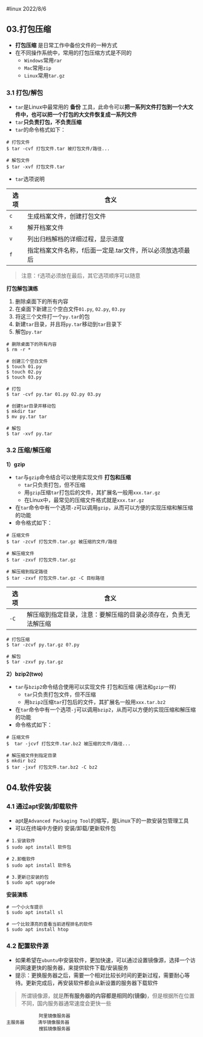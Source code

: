 #linux 2022/8/6

## 03.打包压缩

- **打包压缩** 是日常工作中备份文件的一种方式
- 在不同操作系统中，常用的打包压缩方式是不同的
	- `Windows`常用`rar`
	- `Mac`常用`zip`
	- `Linux`常用`tar.gz`

### 3.1 打包/解包

- `tar`是Linux中最常用的 **备份** 工具，此命令可以**把一系列文件打包到一个大文件中，也可以把一个打包的大文件恢复成一系列文件**
- `tar`**只负责打包，不负责压缩**
- `tar`的命令格式如下：

```linux
# 打包文件
$ tar -cvf 打包文件.tar 被打包文件/路径...

# 解包文件
$ tar -xvf 打包文件.tar
```

- `tar`选项说明

| 选项 | 含义                             |
| ---- | -------------------------------- |
| `c`  | 生成档案文件，创建打包文件       |
| `x`  | 解开档案文件                     |
| `v`  | 列出归档解档的详细过程，显示进度 |
| `f`  | 指定档案文件名称，f后面一定是.tar文件，所以必须放选项最后                                 |

>注意：`f`选项必须放在最后，其它选项顺序可以随意

**打包解包演练**
1. 删除桌面下的所有内容
2. 在桌面下新建三个空白文件`01.py`, `02.py`, `03.py`
3. 将这三个文件打一个`py.tar`的包
4. 新建`tar`目录，并且将`py.tar`移动到`tar`目录下
5. 解包`py.tar`

```linux
# 删除桌面下的所有内容
$ rm -r *

# 创建三个空白文件
$ touch 01.py
$ touch 02.py
$ touch 03.py

# 打包
$ tar -cvf py.tar 01.py 02.py 03.py

# 创建tar目录并移动包
$ mkdir tar
$ mv py.tar tar

# 解包
$ tar -xvf py.tar
```

### 3.2 压缩/解压缩

**1）gzip**

- `tar`与`gzip`命令结合可以使用实现文件 **打包和压缩**
	- `tar`只负责打包，但不压缩
	- 用`gzip`压缩`tar`打包后的文件，其扩展名一般用`xxx.tar.gz`
	- 在Linux中，最常见的压缩文件格式就是`xxx.tar.gz`
- 在`tar`命令中有一个选项`-z`可以调用`gzip`，从而可以方便的实现压缩和解压缩的功能
- 命令格式如下：

```linux
# 压缩文件
$ tar -zcvf 打包文件.tar.gz 被压缩的文件/路径

# 解压缩文件
$ tar -zxvf 打包文件.tar.gz

# 解压缩到指定路径
$ tar -zxvf 打包文件.tar.gz -C 目标路径
```

| 选项 | 含义 |
| ---- | ---- |
| `-C` | 解压缩到指定目录，注意：要解压缩的目录必须存在，负责无法解压缩     |

```linux
# 打包压缩
$ tar -zcvf py.tar.gz 0?.py

# 解包
$ tar -zxvf py.tar.gz
```

**2）bzip2(two)**

- `tar`与`bzip2`命令结合使用可以实现文件 打包和压缩 (用法和`gzip`一样)
	- `tar`只负责打包文件，但不压缩
	- 用`bzip2`压缩`tar`打包后的文件，其扩展名一般用`xxx.tar.bz2`
- 在`tar`命令中有一个选项`-j`可以调用`bzip2`，从而可以方便的实现压缩和解压缩的功能
- 命令格式如下：

```linux
# 压缩文件
$  tar -jcvf 打包文件.tar.bz2 被压缩的文件/路径...

# 解压缩文件到指定目录
$ mkdir bz2
$ tar -jxvf 打包文件.tar.bz2 -C bz2
```

## 04.软件安装

### 4.1 通过apt安装/卸载软件

- apt是`Advanced Packaging Tool`的缩写，是Linux下的一款安装包管理工具
- 可以在终端中方便的 安装/卸载/更新软件包

```linux
# 1.安装软件
$ sudo apt install 软件包

# 2.卸载软件
$ sudo apt install 软件名

# 3.更新已安装的包
$ sudo apt upgrade
```

**安装演练**

```linux
# 一个小火车提示
$ sudo apt install sl

# 一个比较漂亮的查看当前进程排名的软件
$ sudo apt install htop
```

### 4.2 配置软件源

- 如果希望在`ubuntu`中安装软件，更加快速，可以通过设置镜像源，选择一个访问网速更快的服务器，来提供软件下载/安装服务
- 提示：更换服务器之后，需要一个相对比较长时间的更新过程，需要耐心等待。更新完成后，再安装软件都会从新设置的服务器下载软件

>所谓镜像源，就是**所有服务器的内容都是相同的(镜像)**，但是根据所在位置不同，国内服务器通常速度会更快一些

```
			阿里镜像服务器
主服务器     清华镜像服务器
			搜狐镜像服务器
```

